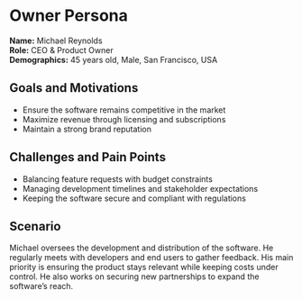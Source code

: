 # Owner Persona

**Name:** Michael Reynolds  
**Role:** CEO & Product Owner  
**Demographics:** 45 years old, Male, San Francisco, USA  

## Goals and Motivations
- Ensure the software remains competitive in the market  
- Maximize revenue through licensing and subscriptions  
- Maintain a strong brand reputation  

## Challenges and Pain Points
- Balancing feature requests with budget constraints  
- Managing development timelines and stakeholder expectations  
- Keeping the software secure and compliant with regulations  

## Scenario
Michael oversees the development and distribution of the software. He regularly meets with developers and end users to gather feedback.
His main priority is ensuring the product stays relevant while keeping costs under control. 
He also works on securing new partnerships to expand the software’s reach.
